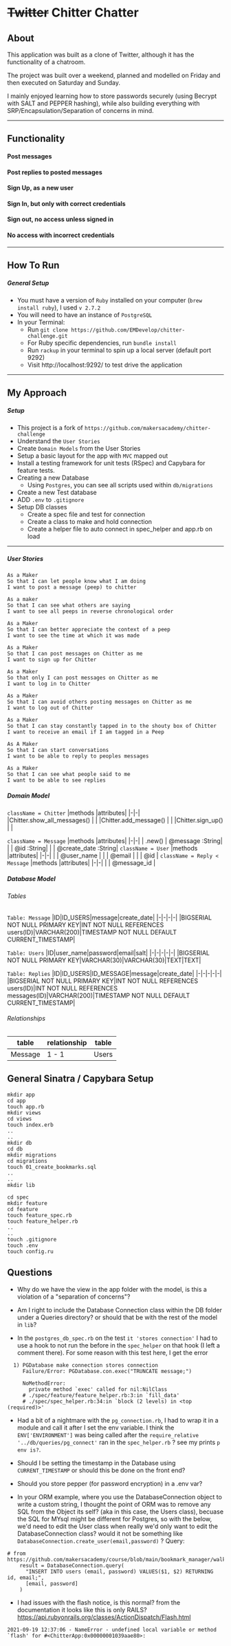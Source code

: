 # ~~Twitter~~ Chitter Chatter

## About

This application was built as a clone of Twitter, although it has the functionality of a chatroom.

The project was built over a weekend, planned and modelled on Friday and then executed on Saturday and Sunday.

I mainly enjoyed learning how to store passwords securely (using Becrypt with SALT and PEPPER hashing), while also building everything with SRP/Encapsulation/Separation of concerns in mind.

---

## Functionality

#### Post messages

#### Post replies to posted messages

#### Sign Up, as a new user

#### Sign In, but only with correct credentials

#### Sign out, no access unless signed in

#### No access with incorrect credentials

---

## How To Run

##### General Setup

- You must have a version of `Ruby` installed on your computer (`brew install ruby`), I used `v 2.7.2`
- You will need to have an instance of `PostgreSQL`
- In your Terminal:
  - Run `git clone https://github.com/EMDevelop/chitter-challenge.git`
  - For Ruby specific dependencies, run `bundle install`
  - Run `rackup` in your terminal to spin up a local server (default port 9292)
  - Visit http://localhost:9292/ to test drive the application

---

## My Approach

##### Setup

- This project is a fork of `https://github.com/makersacademy/chitter-challenge`
- Understand the `User Stories`
- Create `Domain Models` from the User Stories
- Setup a basic layout for the app with `MVC` mapped out
- Install a testing framework for unit tests (RSpec) and Capybara for feature tests.
- Creating a new Database
  - Using `Postgres`, you can see all scripts used within `db/migrations`
- Create a new Test database
- ADD `.env` to `.gitignore`
- Setup DB classes
  - Create a spec file and test for connection
  - Create a class to make and hold connection
  - Create a helper file to auto connect in spec_helper and app.rb on load

---

##### User Stories

```
As a Maker
So that I can let people know what I am doing
I want to post a message (peep) to chitter

As a maker
So that I can see what others are saying
I want to see all peeps in reverse chronological order

As a Maker
So that I can better appreciate the context of a peep
I want to see the time at which it was made

As a Maker
So that I can post messages on Chitter as me
I want to sign up for Chitter

As a Maker
So that only I can post messages on Chitter as me
I want to log in to Chitter

As a Maker
So that I can avoid others posting messages on Chitter as me
I want to log out of Chitter

As a Maker
So that I can stay constantly tapped in to the shouty box of Chitter
I want to receive an email if I am tagged in a Peep

As A Maker
So that I can start conversations
I want to be able to reply to peoples messages

As a Maker
So that I can see what people said to me
I want to be able to see replies
```

##### Domain Model

`className = Chitter`
|methods |attributes|
|-|-|
|Chitter.show_all_messages() | |
|Chitter.add_message() | |
|Chitter.sign_up() | |

`className = Message`
|methods |attributes|
|-|-|
| .new() | @message :String|
| | @id :String|
| | @create_date :String|
`className = User`
|methods |attributes|
|-|-|
| | @user_name |
| | @email |
| | @id |
`className = Reply < Message`
|methods |attributes|
|-|-|
| | @message_id |

##### Database Model

###### Tables

`Table: Message`
|ID|ID_USERS|message|create_date|
|-|-|-|-|
|BIGSERIAL NOT NULL PRIMARY KEY|INT NOT NULL REFERENCES users(ID)|VARCHAR(200)|TIMESTAMP NOT NULL DEFAULT CURRENT_TIMESTAMP|

`Table: Users`
|ID|user_name|password|email|salt|
|-|-|-|-|-|
|BIGSERIAL NOT NULL PRIMARY KEY|VARCHAR(30)|VARCHAR(30)|TEXT|TEXT|

`Table: Replies`
|ID|ID_USERS|ID_MESSAGE|message|create_date|
|-|-|-|-|-|
|BIGSERIAL NOT NULL PRIMARY KEY|INT NOT NULL REFERENCES users(ID)|INT NOT NULL REFERENCES messages(ID)|VARCHAR(200)|TIMESTAMP NOT NULL DEFAULT CURRENT_TIMESTAMP|

###### Relationships

| table   | relationship | table |
| ------- | ------------ | ----- |
| Message | 1 - 1        | Users |

## General Sinatra / Capybara Setup

```
mkdir app
cd app
touch app.rb
mkdir views
cd views
touch index.erb
..
..
mkdir db
cd db
mkdir migrations
cd migrations
touch 01_create_bookmarks.sql
..
..
mkdir lib

cd spec
mkdir feature
cd feature
touch feature_spec.rb
touch feature_helper.rb
..
..
touch .gitignore
touch .env
touch config.ru
```

## Questions

- Why do we have the view in the app folder with the model, is this a violation of a "separation of concerns"?

- Am I right to include the Database Connection class within the DB folder under a Queries directory? or should that be with the rest of the model in `lib`?

- In the `postgres_db_spec.rb` on the test `it 'stores connection'` I had to use a hook to not run the before in the `spec_helper` on that hook (I left a comment there). For some reason with this test here, I get the error

```
  1) PGDatabase make connection stores connection
     Failure/Error: PGDatabase.con.exec("TRUNCATE message;")

     NoMethodError:
       private method `exec' called for nil:NilClass
     # ./spec/feature/feature_helper.rb:3:in `fill_data'
     # ./spec/spec_helper.rb:34:in `block (2 levels) in <top (required)>'
```

- Had a bit of a nightmare with the `pg_connection.rb`, I had to wrap it in a module and call it after I set the env variable. I think the `ENV['ENVIRONMENT']` was being called after the `require_relative '../db/queries/pg_connect'` ran in the `spec_helper.rb` ? see my prints `p env is?`.

- Should I be setting the timestamp in the Database using `CURRENT_TIMESTAMP` or should this be done on the front end?

- Should you store pepper (for password encryption) in a .env var?

- In your ORM example, where you use the DatabaseConnection object to write a custom string, I thought the point of ORM was to remove any SQL from the Object its self? (aka in this case, the Users class), becuase the SQL for MYsql might be different for Postgres, so with the below, we'd need to edit the User class when really we'd only want to edit the DatabaseConnection class? would it not be something like `DatabaseConnection.create_user(email,password)` ? Query:

```
# from https://github.com/makersacademy/course/blob/main/bookmark_manager/walkthroughs/19.md
    result = DatabaseConnection.query(
      "INSERT INTO users (email, password) VALUES($1, $2) RETURNING id, email;",
      [email, password]
    )
```

- I had issues with the flash notice, is this normal? from the documentation it looks like this is only RAILS?
  https://api.rubyonrails.org/classes/ActionDispatch/Flash.html

```
2021-09-19 12:37:06 - NameError - undefined local variable or method `flash' for #<ChitterApp:0x00000001039aae80>:
```
